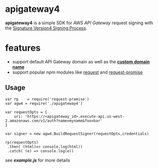 # apigateway4
**apigateway4** is a simple SDK for *AWS API Gateway* request signing with the [Signature Version4 Signing Process](http://docs.aws.amazon.com/general/latest/gr/signature-version-4.html). 



# features

- support default API Gateway domain as well as the **[custom domain name](http://docs.aws.amazon.com/apigateway/latest/developerguide/how-to-custom-domains.html)**
- support popular npm modules like [request](https://www.npmjs.com/package/request) and [request-promise](https://www.npmjs.com/package/request-promise)



## Usage



```
var rp    = require('request-promise')
var agw4 = require('./apigateway4')

var requestOpts = {
	uri: 'https://<apigateway_id>.execute-api.us-west-2.amazonaws.com/v1/auth?name=myname&foo=bar'
}

var signer = new agw4.BuildRequestSigner(requestOpts,credentials)

rp(requestOpts)
 .then( (html)=> console.log(html))
 .catch( (e) => console.log(e))
```

see ***example.js*** for more details